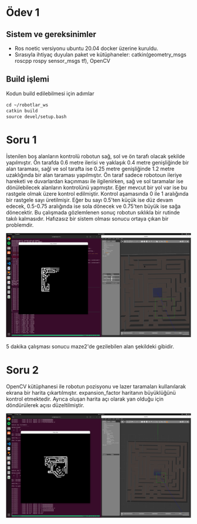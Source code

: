 # Ödev 1

## Sistem ve gereksinimler
- Ros noetic versiyonu ubuntu 20.04 docker üzerine kuruldu.
- Sırasıyla ihtiyaç duyulan paket ve kütüphaneler: catkin(geometry_msgs roscpp rospy sensor_msgs tf), OpenCV

## Build işlemi
Kodun build edilebilmesi için adımlar
```
cd ~/robotlar_ws
catkin build
source devel/setup.bash
```

# Soru 1
İstenilen boş alanların kontrolü robotun sağ, sol ve ön tarafı olacak şekilde yapılmıştır. Ön tarafda 0.6 metre ilerisi ve yaklaşık 0.4 metre genişliğinde bir alan taraması, sağl ve sol tarafta ise 0.25 metre genişliğinde 1.2 metre uzaklığında bir alan taraması yapılmıştır. Ön taraf sadece robotoun ileriye hareketi ve duvarlardan kaçınması ile ilgilenirken, sağ ve sol taramalar ise dönülebilecek alanların kontrolünü yapmıştır. Eğer mevcut bir yol var ise bu rastgele olmak üzere kontrol edilmiştir. Kontrol aşamasında 0 ile 1 aralığında bir rastgele sayı üretilmişir. Eğer bu sayı 0.5'ten küçük ise düz devam edecek, 0.5-0.75 aralığında ise sola dönecek ve 0.75'ten büyük ise sağa dönecektir. Bu çalışmada gözlemlenen sonuç robotun sıklıkla bir rutinde takılı kalmasıdır. Hafızasız bir sistem olması sonucu ortaya çıkan bir problemdir.

![](resource/solve.png)

5 dakika çalışması sonucu maze2'de gezilebilen alan şekildeki gibidir.
# Soru 2
OpenCV kütüphanesi ile robotun pozisyonu ve lazer taramaları kullanılarak ekrana bir harita çıkartılmıştır. expansion_factor haritanın büyüklüğünü kontrol etmektedir. Ayrıca oluşan harita açı olarak yan olduğu için döndürülerek açısı düzeltilmiştir.

![](resource/map.png)

